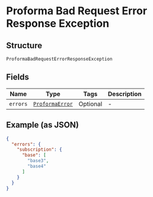 
# Proforma Bad Request Error Response Exception

## Structure

`ProformaBadRequestErrorResponseException`

## Fields

| Name | Type | Tags | Description |
|  --- | --- | --- | --- |
| `errors` | [`ProformaError`](../../doc/models/proforma-error.md) | Optional | - |

## Example (as JSON)

```json
{
  "errors": {
    "subscription": {
      "base": [
        "base3",
        "base4"
      ]
    }
  }
}
```

